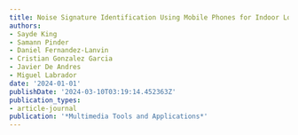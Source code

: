 ```yaml
---
title: Noise Signature Identification Using Mobile Phones for Indoor Localization
authors:
- Sayde King
- Samann Pinder
- Daniel Fernandez-Lanvin
- Cristian Gonzalez Garcia
- Javier De Andres
- Miguel Labrador
date: '2024-01-01'
publishDate: '2024-03-10T03:19:14.452363Z'
publication_types:
- article-journal
publication: '*Multimedia Tools and Applications*'
---
```

